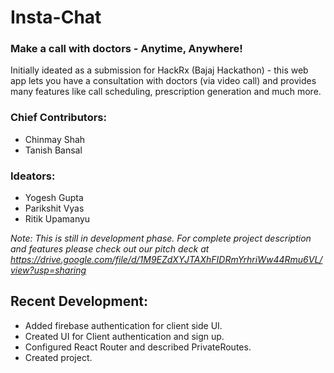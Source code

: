 # Insta-Chat

### Make a call with doctors - Anytime, Anywhere!

Initially ideated as a submission for HackRx (Bajaj Hackathon) - this web app lets you have a consultation with doctors (via video call) and provides many features like call scheduling, prescription generation and much more. 

### Chief Contributors:
 - Chinmay Shah
 - Tanish Bansal
### Ideators:
 - Yogesh Gupta 
 - Parikshit Vyas
 - Ritik Upamanyu
 
 
_Note: This is still in development phase. For complete project description and features please check out our pitch deck at https://drive.google.com/file/d/1M9EZdXYJTAXhFIDRmYrhriWw44Rmu6VL/view?usp=sharing_

## Recent Development:
  - Added firebase authentication for client side UI. 
  - Created UI for Client authentication and sign up.
  - Configured React Router and described PrivateRoutes.
  - Created project.
